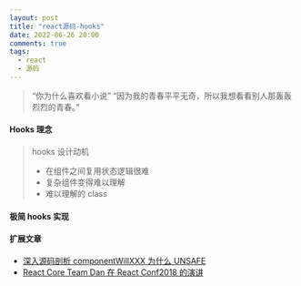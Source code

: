 ```yaml
---
layout: post
title: "react源码-hooks"
date: 2022-06-26 20:00
comments: true
tags:
  - react
  - 源码
---
```


> “你为什么喜欢看小说”
> “因为我的青春平平无奇，所以我想看看别人那轰轰烈烈的青春。”

<!-- more -->

#### Hooks 理念

> hooks 设计动机
>
> - 在组件之间复用状态逻辑很难
> - 复杂组件变得难以理解
> - 难以理解的 class

#### 极简 hooks 实现

#### 扩展文章

- [深入源码剖析 componentWillXXX 为什么 UNSAFE](https://zh-hans.reactjs.org/docs/hooks-intro.html#motivation)
- [React Core Team Dan 在 React Conf2018 的演讲](https://www.bilibili.com/video/BV1wt411X7e3?spm_id_from=333.999.0.0)
